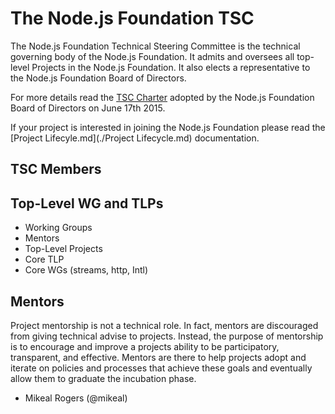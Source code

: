 # The Node.js Foundation TSC

The Node.js Foundation Technical Steering Committee is the technical governing body of the Node.js Foundation. It admits and oversees all top-level Projects in the Node.js Foundation. It also elects a representative to the Node.js Foundation Board of Directors.

For more details read the [TSC Charter](https://github.com/nodejs/TSC/blob/master/TSC-Charter.md) adopted by the Node.js Foundation Board of Directors on June 17th 2015.

If your project is interested in joining the Node.js Foundation please read the [Project Lifecyle.md](./Project Lifecycle.md) documentation.

## TSC Members

## Top-Level WG and TLPs

* Working Groups
 * Mentors
* Top-Level Projects
 * Core TLP
  * Core WGs (streams, http, Intl)

## Mentors

Project mentorship is not a technical role. In fact, mentors are discouraged from giving technical advise to projects. Instead, the purpose of mentorship is to encourage and improve a projects ability to be participatory, transparent, and effective. Mentors are there to help projects adopt and iterate on policies and processes that achieve these goals and eventually allow them to graduate the incubation phase.

* Mikeal Rogers (@mikeal)
